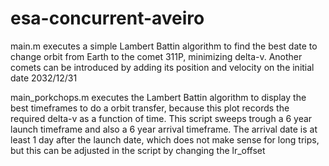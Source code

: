 # esa-concurrent-aveiro

main.m executes a simple Lambert Battin algorithm to find the best date to change orbit from Earth to the comet 311P, minimizing delta-v.
Another comets can be introduced by adding its position and velocity on the initial date 2032/12/31

main_porkchops.m executes the Lambert Battin algorithm to display the best timeframes to do a orbit transfer, because this plot records the required delta-v as a function of time.
This script sweeps trough a 6 year launch timeframe and also a 6 year arrival timeframe. The arrival date is at least 1 day after the launch date, which does not make sense for long trips, but this can be adjusted in the script by changing the lr_offset
